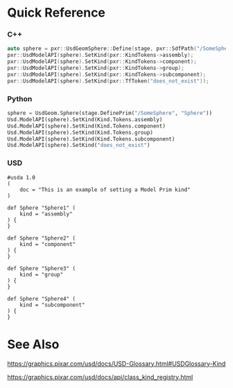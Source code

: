 # Quick Reference
### C++
```cpp
auto sphere = pxr::UsdGeomSphere::Define(stage, pxr::SdfPath("/SomeSphere"));
pxr::UsdModelAPI(sphere).SetKind(pxr::KindTokens->assembly);
pxr::UsdModelAPI(sphere).SetKind(pxr::KindTokens->component);
pxr::UsdModelAPI(sphere).SetKind(pxr::KindTokens->group);
pxr::UsdModelAPI(sphere).SetKind(pxr::KindTokens->subcomponent);
pxr::UsdModelAPI(sphere).SetKind(pxr::TfToken("does_not_exist"));
```


### Python
```python
sphere = UsdGeom.Sphere(stage.DefinePrim("/SomeSphere", "Sphere"))
Usd.ModelAPI(sphere).SetKind(Kind.Tokens.assembly)
Usd.ModelAPI(sphere).SetKind(Kind.Tokens.component)
Usd.ModelAPI(sphere).SetKind(Kind.Tokens.group)
Usd.ModelAPI(sphere).SetKind(Kind.Tokens.subcomponent)
Usd.ModelAPI(sphere).SetKind("does_not_exist")
```


### USD
```usda
#usda 1.0
(
    doc = "This is an example of setting a Model Prim kind"
)

def Sphere "Sphere1" (
    kind = "assembly"
) {
}

def Sphere "Sphere2" (
    kind = "component"
) {
}

def Sphere "Sphere3" (
    kind = "group"
) {
}

def Sphere "Sphere4" (
    kind = "subcomponent"
) {
}
```


# See Also
https://graphics.pixar.com/usd/docs/USD-Glossary.html#USDGlossary-Kind

https://graphics.pixar.com/usd/docs/api/class_kind_registry.html
